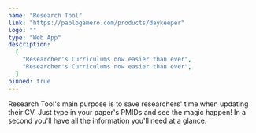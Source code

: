 ```yaml
---
name: "Research Tool"
link: "https://pablogamero.com/products/daykeeper"
logo: ""
type: "Web App"
description:
  [
    "Researcher's Curriculums now easier than ever",
    "Researcher's Curriculums now easier than ever",
  ]
pinned: true
---
```


Research Tool's main purpose is to save researchers' time when updating their CV. Just type in your paper's PMIDs and see the magic happen! In a second you'll have all the information you'll need at a glance.
